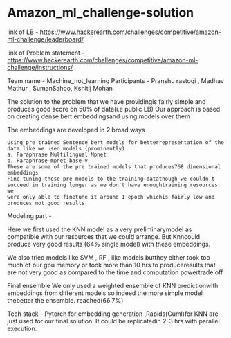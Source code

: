 # Amazon_ml_challenge-solution

link of LB - https://www.hackerearth.com/challenges/competitive/amazon-ml-challenge/leaderboard/

link of Problem statement - https://www.hackerearth.com/challenges/competitive/amazon-ml-challenge/instructions/

Team name - Machine_not_learning
Participants - Pranshu rastogi , Madhav Mathur , SumanSahoo, Kshitij Mohan

The solution to the problem that we have providingis fairly simple and produces
good score on 50% of data(i.e public LB)
Our approach is based on creating dense bert embeddingsand using models
over them

The embeddings are developed in 2 broad ways

    Using pre trained Sentence bert models for betterrepresentation of the
    data like we used models (prominently)
    a. Paraphrase Multilingual Mpnet
    b. Paraphrase-mpnet-base-v
    These are some of the pre trained models that produces768 dimensional
    embeddings
    Fine tuning these pre models to the training datathough we couldn’t
    succeed in training longer as we don't have enoughtraining resources we
    were only able to finetune it around 1 epoch whichis fairly low and
    produces not good results

Modeling part -

Here we first used the KNN model as a very preliminarymodel as compatible
with our resources that we could arrange. But Knncould produce very good
results (64% single model) with these embeddings.

We also tried models like SVM , RF , like models butthey either took too much of
our gpu memory or took more than 10 hrs to produceresults that are not very
good as compared to the time and computation powertrade off

Final ensemble
We only used a weighted ensemble of KNN predictionwith embeddings from
different models so indeed the more simple model thebetter the ensemble.
reached(66.7%)

Tech stack - Pytorch for embedding generation ,Rapids(Cuml)for KNN are just
used for our final solution. It could be replicatedin 2-3 hrs with parallel execution.

